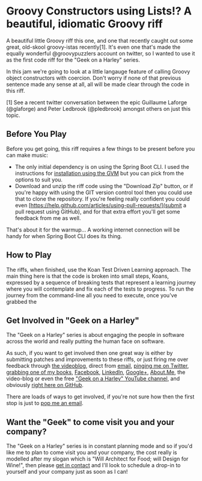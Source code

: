 # Groovy Constructors using Lists!? A beautiful, idiomatic Groovy riff

A beautiful little Groovy riff this one, and one that recently caught out some great, old-skool groovy-istas recently[1]. It's even one that's made the equally wonderful @groovypuzzlers account on twitter, so I wanted to use it as the first code riff for the "Geek on a Harley" series.

In this jam we're going to look at a little langauge feature of calling Groovy object constructors with coercion. Don't worry if none of that previous sentence made any sense at all, all will be made clear through the code in this riff.


[1] See a recent twitter conversation between the epic Guillaume Laforge (@glaforge) and Peter Ledbrook (@pledbrook) amongst others on just this topic.

## Before You Play

Before you get going, this riff requires a few things to be present before you can make music:

* The only initial dependency is on using the Spring Boot CLI. I used the instructions for [installation using the GVM](http://docs.spring.io/spring-boot/docs/current-SNAPSHOT/reference/htmlsingle/#getting-started-installing-the-cli) but you can pick from the options to suit you.
* Download and unzip the riff code using the "Download Zip" button, or if you're happy with using the GIT version control tool then you could use that to clone the repository. If you're feeling really confident you could even [https://help.github.com/articles/using-pull-requests/](submit a pull request using GitHub), and for that extra effort you'll get some feedback from me as well.

That's about it for the warmup... A working internet connection will be handy for when Spring Boot CLI does its thing.

## How to Play

The riffs, when finished, use the Koan Test Driven Learning approach. The main thing here is that the code is broken into small steps, Koans, expressed by a sequence of breaking tests that represent a learning journey where you will contemplate and fix each of the tests to progress. To run the journey from the command-line all you need to execute, once you've grabbed the 

## Get Involved in "Geek on a Harley"

The "Geek on a Harley" series is about engaging the people in software across the world and really putting the human face on software. 

As such, if you want to get involved then one great way is either by submitting patches and improvements to these riffs, or just firing me over feedback through [the videoblog](http://www.geekonaharley.com), direct from [email](mailto:geekonaharley@russmiles.com), [pinging me on Twitter](https://twitter.com/geek_on_harley), [grabbing one of my books](https://leanpub.com/u/russmiles), [Facebook](https://www.facebook.com/geekonaharley), [LinkedIn](https://www.linkedin.com/in/russmiles), [Google+](https://plus.google.com/u/0/106826409189202520753/posts), [About.Me](http://about.me/russmiles), the video-blog or even the free ["Geek on a Harley" YouTube channel](https://www.youtube.com/channel/UCoVs3CiOfJ_qc8p6ogey3ww/feed?view_as=public), and obviously [right here on GitHub](https://github.com/GeekOnAHarley).

There are loads of ways to get involved, if you're not sure how then the first stop is just to [pop me an email](mailto:geekonaharley@russmiles.com).

## Want the "Geek" to come visit you and your company?

The "Geek on a Harley" series is in constant planning mode and so if you'd like me to plan to come visit you and your company, the cost really is modelled after my slogan which is "Will Architect for Food; will Design for Wine!", then please [get in contact](mailto:geekonaharley@russmiles.com) and I'll look to schedule a drop-in to yourself and your company just as soon as I can!

